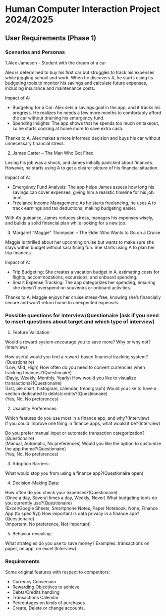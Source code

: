# Human Computer Interaction Project 2024/2025

## User Requirements (Phase 1)

### Scenarios and Personas

1.Alex Jameson - Student with the dream of a car

Alex is determined to buy his first car but struggles to track his expenses while juggling school and work. When he discovers A, he starts using its budgeting tools to monitor his savings and calculate future expenses, including insurance and maintenance costs.

Impact of A:
- Budgeting for a Car: Alex sets a savings goal in the app, and it tracks his progress. He realizes he needs a few more months to comfortably afford the car without draining his emergency fund.
- Spending Insights: The app shows that he spends too much on takeout, so he starts cooking at home more to save extra cash.
  
Thanks to A, Alex makes a more informed decision and buys his car without unnecessary financial stress.

2. James Carter – The Man Who Got Fired
   
Losing his job was a shock, and James initially panicked about finances. However, he starts using A to get a clearer picture of his financial situation.

Impact of A:
- Emergency Fund Analysis: The app helps James assess how long his savings can cover expenses, giving him a  realistic timeline for his job hunt.
- Freelance Income Management: As he starts freelancing, he uses A to track earnings and tax deductions, making budgeting easier.
  
With A’s guidance, James reduces stress, manages his expenses wisely, and builds a solid financial plan while looking for a new job.

3. Margaret "Maggie" Thompson – The Elder Who Wants to Go on a Cruise
   
Maggie is thrilled about her upcoming cruise but wants to make sure she stays within budget without sacrificing fun. She starts using A to plan her trip finances.

Impact of A:
- Trip Budgeting: She creates a vacation budget in A, estimating costs for flights, accommodations, excursions, and onboard spending.
- Smart Expense Tracking: The app categorizes her spending, ensuring she doesn’t overspend on souvenirs or onboard activities.
  
Thanks to A, Maggie enjoys her cruise stress-free, knowing she’s financially secure and won’t return home to unexpected expenses.

### Possible questions for Interview/Questionaire (ask if you need to insert questions about target and which type of interview)

1) Feature Validation:

Would a reward system encourage you to save more? Why or why not?(Interview)<br>

How useful would you find a reward-based financial tracking system?(Questionaire)<br>
(Low, Mid, High)
How often do you need to convert currencies when tracking finances?(Questionaire)<br>
(Dayly, Weekly, Monthly, Yearly)
How would you like to visualize transactions?(Questionaire)<br>
(List, pie chart, histogram, calendar, trend graph)
Would you like to have a section dedicated to debts/credits?(Questiionaire)<br>
(Yes, No, No preferences)

2) Usability Preferences:

Which features do you use most in a finance app, and why?(Interview)<br>
If you could improve one thing in finance apps, what would it be?(Interview)<br>

Do you prefer manual input or automatic transaction categorization?(Questionaire)<br>
(Manual, Automatic, No preferences)
Would you like the option to customize the app theme?(Questionaire)<br>
(Yes, No, No preferences)


3) Adoption Barriers:

What would stop you from using a finance app?(Questionaire open)<br>


4) Decision-Making Data:

How often do you check your expenses?(Questionaire)<br>
(Once a day, Several times a day, Weekly, Never)
What budgeting tools do you currently use?(Questionaire)<br>
(Excel/Google Sheets, Smartphone Notes, Paper Notebook, None, Finance App (to specifiy))
How important is data privacy in a finance app?(Questionaire)<br>
(Important, No preference, Not important)

5) Behavior revealing:

What strategies do you use to save money? Examples: transactions on paper, on app, on excel (Interview)<br>


### Requirements

Some original features with respect to competitors:
- Currency Conversion
- Rewarding Objectives to achieve
- Debts/Credits handling
- Transactions Calendar 
- Percentages on kinds of purchases
- Create, Delete or change accounts.
